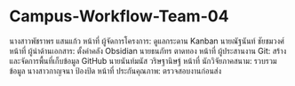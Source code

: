 # Campus-Workflow-Team-04
นางสาวพัชราพร แสนแก้ว หน้าที่ ผู้จัดการโครงการ: ดูแลกระดาน Kanban
นายณัฐนันท์ ชัยชมวงศ์ หน้าที่ ผู้นำด้านเอกสาร: ตั้งค่าคลัง Obsidian
นายธนภัทร ตาดทอง หน้าที่ ผู้ประสานงาน Git: สร้างและจัดการพื้นที่เก็บข้อมูล GitHub 
นายนันท์มนัส วริษฐานิษฐ์ หน้าที่ นักวิจัยภาคสนาม: รวบรวมข้อมูล
นางสาวกาญจนา ป้องป้ด หน้าที่ ประกันคุณภาพ: ตรวจสอบงานก่อนส่ง
